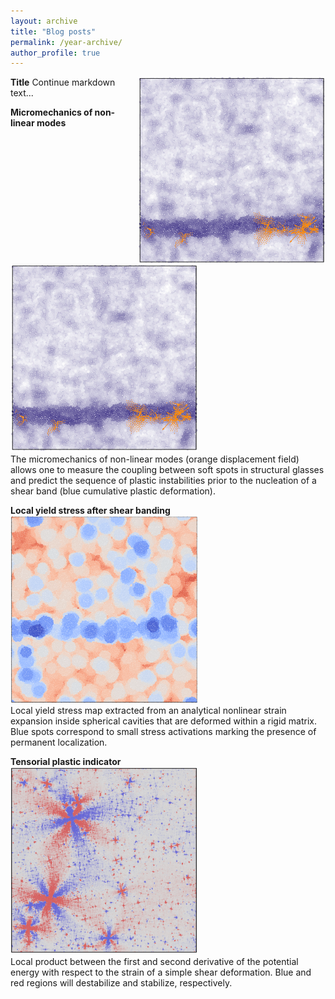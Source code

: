 ```yaml
---
layout: archive
title: "Blog posts"
permalink: /year-archive/
author_profile: true
---
```



**Title**
<img style="float: right;" src="/images/micromeca_non_linear_modes-min.png" width="300" height="300">
Continue markdown text...



**Micromechanics of non-linear modes**
<br/>
<img src="/images/micromeca_non_linear_modes-min.png" width="300" height="300">
<br/>
The micromechanics of non-linear modes (orange displacement field) allows one to measure the coupling between soft spots in structural glasses and predict the sequence of plastic instabilities prior to the nucleation of a shear band (blue cumulative plastic deformation).
<br/>

**Local yield stress after shear banding**
<br/>
<img src="/images/strain_expansion-min.png" width="300" height="300">
<br/>
Local yield stress map extracted from an analytical nonlinear strain expansion inside spherical cavities that are deformed within a rigid matrix. Blue spots correspond to small stress activations marking the presence of permanent localization.
<br/>

**Tensorial plastic indicator**
<br/>
<img src="/images/pairwise_product-min.png" width="300" height="300">
<br/>
Local product between the first and second derivative of the potential energy with respect to the strain of a simple shear deformation. Blue and red regions will destabilize and stabilize, respectively.</figcaption>
<br/>
